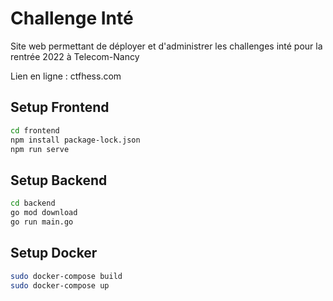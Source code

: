 # Challenge Inté

Site web permettant de déployer et d'administrer les challenges inté pour la rentrée 2022 à Telecom-Nancy

Lien en ligne : ctfhess.com


## Setup Frontend

```bash
cd frontend
npm install package-lock.json
npm run serve
```

## Setup Backend

```bash
cd backend
go mod download
go run main.go
```

## Setup Docker

```bash
sudo docker-compose build
sudo docker-compose up
```
